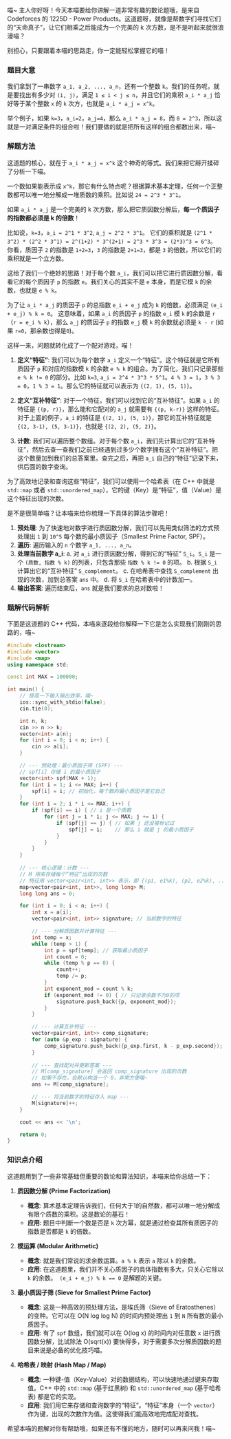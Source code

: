 喵~ 主人你好呀！今天本喵要给你讲解一道非常有趣的数论题哦，是来自 Codeforces 的 1225D - Power Products。这道题呀，就像是帮数字们寻找它们的“天命真子”，让它们相乘之后能成为一个完美的 k 次方数，是不是听起来就很浪漫喵？

别担心，只要跟着本喵的思路走，你一定能轻松掌握它的喵！

### 题目大意

我们拿到了一串数字 `a_1, a_2, ..., a_n`，还有一个整数 `k`。我们的任务呢，就是要找出有多少对 `(i, j)`，满足 `1 ≤ i < j ≤ n`，并且它们的乘积 `a_i * a_j` 恰好等于某个整数 `x` 的 `k` 次方，也就是 `a_i * a_j = x^k`。

举个例子，如果 `k=3`，`a_i=2`，`a_j=4`，那么 `a_i * a_j = 8`，而 `8 = 2^3`，所以这就是一对满足条件的组合啦！我们要做的就是把所有这样的组合都数出来，喵~

### 解题方法

这道题的核心，就在于 `a_i * a_j = x^k` 这个神奇的等式。我们来把它掰开揉碎了分析一下喵。

一个数如果能表示成 `x^k`，那它有什么特点呢？根据算术基本定理，任何一个正整数都可以唯一地分解成一堆质数的乘积。比如说 `24 = 2^3 * 3^1`。

如果 `a_i * a_j` 是一个完美的 k 次方数，那么把它质因数分解后，**每一个质因子的指数都必须是 k 的倍数**！

比如说，`k=3`，`a_i = 2^1 * 3^2`, `a_j = 2^2 * 3^1`。
它们的乘积就是 `(2^1 * 3^2) * (2^2 * 3^1) = 2^(1+2) * 3^(2+1) = 2^3 * 3^3 = (2*3)^3 = 6^3`。
你看，质因子 `2` 的指数是 `1+2=3`，`3` 的指数是 `2+1=3`，都是 `3` 的倍数，所以它们的乘积就是一个立方数。

这给了我们一个绝妙的思路！对于每个数 `a_i`，我们可以把它进行质因数分解，看看它的每个质因子 `p` 的指数 `e`。我们关心的其实不是 `e` 本身，而是它模 `k` 的余数，也就是 `e % k`。

为了让 `a_i * a_j` 的质因子 `p` 的总指数 `e_i + e_j` 成为 `k` 的倍数，必须满足 `(e_i + e_j) % k = 0`。
这意味着，如果 `a_i` 的质因子 `p` 的指数 `e_i` 模 `k` 的余数是 `r`（`r = e_i % k`），那么 `a_j` 的质因子 `p` 的指数 `e_j` 模 `k` 的余数就必须是 `k - r` (如果 `r=0`，那余数也得是`0`)。

这样一来，问题就转化成了一个配对游戏，喵！

1.  **定义“特征”**: 我们可以为每个数字 `a_i` 定义一个“特征”。这个特征就是它所有质因子 `p` 和对应的指数模 `k` 的余数 `e % k` 的组合。为了简化，我们只记录那些 `e % k != 0` 的部分。比如 `k=3`, `a_i = 2^4 * 3^3 * 5^1`。`4 % 3 = 1`，`3 % 3 = 0`，`1 % 3 = 1`。那么它的特征就可以表示为 `{(2, 1), (5, 1)}`。

2.  **定义“互补特征”**: 对于一个特征，我们可以找到它的“互补特征”。如果 `a_i` 的特征是 `{(p, r)}`，那么能和它配对的 `a_j` 就需要有 `{(p, k-r)}` 这样的特征。对于上面的例子，`a_i` 的特征是 `{(2, 1), (5, 1)}`，那它的互补特征就是 `{(2, 3-1), (5, 3-1)}`，也就是 `{(2, 2), (5, 2)}`。

3.  **计数**: 我们可以遍历整个数组。对于每个数 `a_i`，我们先计算出它的“互补特征”，然后去查一查我们之前已经遇到过多少个数字拥有这个“互补特征”。把这个数量加到我们的总答案里。查完之后，再把 `a_i` 自己的“特征”记录下来，供后面的数字查询。

为了高效地记录和查询这些“特征”，我们可以使用一个哈希表（在 C++ 中就是 `std::map` 或者 `std::unordered_map`），它的键（Key）是“特征”，值（Value）是这个特征出现的次数。

是不是很简单喵？让本喵来给你梳理一下具体的算法步骤吧！

1.  **预处理**: 为了快速地对数字进行质因数分解，我们可以先用类似筛法的方式预处理出 `1` 到 `10^5` 每个数的最小质因子（Smallest Prime Factor, SPF）。
2.  **遍历**: 遍历输入的 `n` 个数字 `a_1, ..., a_n`。
3.  **处理当前数字 a_i**:
    a. 对 `a_i` 进行质因数分解，得到它的“特征” `S_i`。`S_i` 是一个 `(质数, 指数 % k)` 的列表，只包含那些 `指数 % k != 0` 的项。
    b. 根据 `S_i` 计算出它的“互补特征” `S_complement`。
    c. 在哈希表中查找 `S_complement` 出现的次数，加到总答案 `ans` 中。
    d. 将 `S_i` 在哈希表中的计数加一。
4.  **输出答案**: 遍历结束后，`ans` 就是我们要求的总对数啦！

### 题解代码解析

下面是这道题的 C++ 代码，本喵来逐段给你解释一下它是怎么实现我们刚刚的思路的，喵~

```cpp
#include <iostream>
#include <vector>
#include <map>
using namespace std;

const int MAX = 100000;

int main() {
    // 提高一下输入输出效率，喵~
    ios::sync_with_stdio(false);
    cin.tie(0);

    int n, k;
    cin >> n >> k;
    vector<int> a(n);
    for (int i = 0; i < n; i++) {
        cin >> a[i];
    }

    // --- 预处理：最小质因子筛 (SPF) ---
    // spf[i] 存储 i 的最小质因子
    vector<int> spf(MAX + 1);
    for (int i = 1; i <= MAX; i++) {
        spf[i] = i; // 初始化，每个数的最小质因子是它自己
    }
    for (int i = 2; i * i <= MAX; i++) {
        if (spf[i] == i) { // i 是一个质数
            for (int j = i * i; j <= MAX; j += i) {
                if (spf[j] == j) { // 如果 j 还没被标记过
                    spf[j] = i;    // 那么 i 就是 j 的最小质因子
                }
            }
        }
    }
    
    // --- 核心逻辑：计数 ---
    // M 用来存储每个“特征”出现的次数
    // 特征用 vector<pair<int, int>> 表示，即 {(p1, e1%k), (p2, e2%k), ...}
    map<vector<pair<int, int>>, long long> M;
    long long ans = 0;

    for (int i = 0; i < n; i++) {
        int x = a[i];
        vector<pair<int, int>> signature; // 当前数字的特征

        // --- 分解质因数并计算特征 ---
        int temp = x;
        while (temp > 1) {
            int p = spf[temp]; // 获取最小质因子
            int count = 0;
            while (temp % p == 0) {
                count++;
                temp /= p;
            }
            int exponent_mod = count % k;
            if (exponent_mod != 0) { // 只记录余数不为0的项
                signature.push_back({p, exponent_mod});
            }
        }

        // --- 计算互补特征 ---
        vector<pair<int, int>> comp_signature;
        for (auto &p_exp : signature) {
            comp_signature.push_back({p_exp.first, k - p_exp.second});
        }
        
        // --- 查找配对并更新答案 ---
        // M[comp_signature] 会返回 comp_signature 出现的次数
        // 如果不存在，会默认构造一个 0，非常方便喵~
        ans += M[comp_signature];

        // --- 将当前数字的特征存入 map ---
        M[signature]++;
    }

    cout << ans << '\n';

    return 0;
}
```

### 知识点介绍

这道题用到了一些非常基础但重要的数论和算法知识，本喵来给你总结一下：

1.  **质因数分解 (Prime Factorization)**
    *   **概念**: 算术基本定理告诉我们，任何大于1的自然数，都可以唯一地分解成有限个质数的乘积。这是数论的基石！
    *   **应用**: 题目中判断一个数是否是 `k` 次方幂，就是通过检查其所有质因子的指数是否都是 `k` 的倍数。

2.  **模运算 (Modular Arithmetic)**
    *   **概念**: 就是我们常说的求余数运算。`a % k` 表示 `a` 除以 `k` 的余数。
    *   **应用**: 在这道题里，我们并不关心质因子的具体指数有多大，只关心它除以 `k` 的余数。` (e_i + e_j) % k == 0` 是解题的关键。

3.  **最小质因子筛 (Sieve for Smallest Prime Factor)**
    *   **概念**: 这是一种高效的预处理方法，是埃氏筛（Sieve of Eratosthenes）的变种。它可以在 O(N log log N) 的时间内预处理出 `1` 到 `N` 所有数的最小质因子。
    *   **应用**: 有了 `spf` 数组，我们就可以在 O(log x) 的时间内对任意数 `x` 进行质因数分解，比试除法 O(sqrt(x)) 要快得多，对于需要多次分解质因数的题目来说是必备的优化技巧喵。

4.  **哈希表 / 映射 (Hash Map / Map)**
    *   **概念**: 一种键-值（Key-Value）对的数据结构，可以快速地通过键来存取值。C++ 中的 `std::map` (基于红黑树) 和 `std::unordered_map` (基于哈希表) 都是它的实现。
    *   **应用**: 我们用它来存储和查询数字的“特征”。“特征”本身（一个 `vector`）作为键，出现的次数作为值。这使得我们能高效地完成配对查找。

希望本喵的题解对你有帮助哦，如果还有不懂的地方，随时可以再来问我！喵~